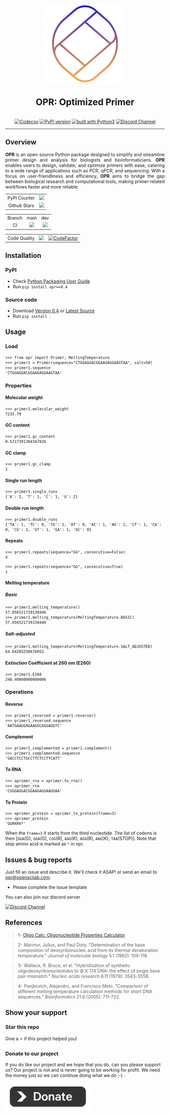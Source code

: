 <div align="center">
    <img src="https://github.com/openscilab/opr/raw/main/otherfiles/logo.png" width="250">
    <h1>OPR: Optimized Primer</h1>
    <br/>
    <a href="https://codecov.io/gh/openscilab/opr"><img src="https://codecov.io/gh/openscilab/opr/branch/dev/graph/badge.svg" alt="Codecov"></a>
    <a href="https://badge.fury.io/py/opr"><img src="https://badge.fury.io/py/opr.svg" alt="PyPI version"></a>
    <a href="https://www.python.org/"><img src="https://img.shields.io/badge/built%20with-Python3-green.svg" alt="built with Python3"></a>
    <a href="https://discord.gg/8mBspwXqcA"><img src="https://img.shields.io/discord/1064533716615049236.svg" alt="Discord Channel"></a>
</div>

----------


## Overview
<p align="justify">
<b>OPR</b> is an open-source Python package designed to simplify and streamline primer design and analysis for biologists and bioinformaticians. <b>OPR</b> enables users to design, validate, and optimize primers with ease, catering to a wide range of applications such as PCR, qPCR, and sequencing. With a focus on user-friendliness and efficiency, <b>OPR</b> aims to bridge the gap between biological research and computational tools, making primer-related workflows faster and more reliable.
</p>
<table>
    <tr>
        <td align="center">PyPI Counter</td>
        <td align="center">
            <a href="https://pepy.tech/projects/opr">
                <img src="https://static.pepy.tech/badge/opr">
            </a>
        </td>
    </tr>
    <tr>
        <td align="center">Github Stars</td>
        <td align="center">
            <a href="https://github.com/openscilab/opr">
                <img src="https://img.shields.io/github/stars/openscilab/opr.svg?style=social&label=Stars">
            </a>
        </td>
    </tr>
</table>
<table>
    <tr> 
        <td align="center">Branch</td>
        <td align="center">main</td>
        <td align="center">dev</td>
    </tr>
    <tr>
        <td align="center">CI</td>
        <td align="center">
            <img src="https://github.com/openscilab/opr/actions/workflows/test.yml/badge.svg?branch=main">
        </td>
        <td align="center">
            <img src="https://github.com/openscilab/opr/actions/workflows/test.yml/badge.svg?branch=dev">
            </td>
    </tr>
</table>
<table>
    <tr> 
        <td align="center">Code Quality</td>
        <td align="center"><a href="https://app.codacy.com/gh/openscilab/opr/dashboard?utm_source=gh&utm_medium=referral&utm_content=&utm_campaign=Badge_grade"><img src="https://app.codacy.com/project/badge/Grade/0a819f6eb6ae483695ad4934eff42df9"></a></td>
        <td align="center"><a href="https://www.codefactor.io/repository/github/openscilab/opr"><img src="https://www.codefactor.io/repository/github/openscilab/opr/badge" alt="CodeFactor"></a></td>
    </tr>
</table>


## Installation

### PyPI
- Check [Python Packaging User Guide](https://packaging.python.org/installing/)
- Run `pip install opr==0.4`
### Source code
- Download [Version 0.4](https://github.com/openscilab/opr/archive/v0.4.zip) or [Latest Source](https://github.com/openscilab/opr/archive/dev.zip)
- Run `pip install .`

## Usage

### Load
```pycon
>>> from opr import Primer, MeltingTemperature
>>> primer1 = Primer(sequence="CTGGAGGACGGAAGAGGAAGTAA", salt=50)
>>> primer1.sequence
'CTGGAGGACGGAAGAGGAAGTAA'
```

### Properties

#### Molecular weight
```pycon
>>> primer1.molecular_weight
7235.79
```
#### GC content
```pycon
>>> primer1.gc_content
0.5217391304347826
```
#### GC clamp
```pycon
>>> primer1.gc_clamp
1
```
#### Single run length
```pycon
>>> primer1.single_runs
{'A': 2, 'T': 1, 'C': 1, 'G': 2}
```
#### Double run length
```pycon
>>> primer1.double_runs
{'TA': 1, 'TC': 0, 'TG': 1, 'AT': 0, 'AC': 1, 'AG': 2, 'CT': 1, 'CA': 0, 'CG': 1, 'GT': 1, 'GA': 1, 'GC': 0}
```
#### Repeats
```pycon
>>> primer1.repeats(sequence="GG", consecutive=False)
4
```
```pycon
>>> primer1.repeats(sequence="GG", consecutive=True)
1
```
#### Melting temperature
##### Basic
```pycon
>>> primer1.melting_temperature()
57.056521739130446
>>> primer1.melting_temperature(MeltingTemperature.BASIC)
57.056521739130446
```
##### Salt-adjusted
```pycon
>>> primer1.melting_temperature(MeltingTemperature.SALT_ADJUSTED)
64.64203250676053
```
#### Extinction Coefficient at 260 nm (E260)
```pycon
>>> primer1.E260
248.40000000000006
```

### Operations

#### Reverse
```pycon
>>> primer1_reversed = primer1.reverse()
>>> primer1_reversed.sequence
'AATGAAGGAGAAGGCAGGAGGTC'
```
#### Complement
```pycon
>>> primer1_complemented = primer1.complement()
>>> primer1_complemented.sequence
'GACCTCCTGCCTTCTCCTTCATT'
```

#### To RNA
```pycon
>>> oprimer_rna = oprimer.to_rna()
>>> oprimer_rna
'CUGGAGGACGGAAGAGGAAGUAA'
```

#### To Protein
```pycon
>>> oprimer_protein = oprimer.to_protein(frame=3)
>>> oprimer_protein
'GGRKRK*'
```
When the `frame=3` it starts from the third nucleotide. The list of codons is then [`GGA`(G), `GGA`(G), `CGG`(R), `AAG`(K), `AGG`(R), `AAG`(K), `TAA`(STOP)]. Note that stop amino acid is marked as `*` in opr.

## Issues & bug reports

Just fill an issue and describe it. We'll check it ASAP! or send an email to [opr@openscilab.com](mailto:opr@openscilab.com "opr@openscilab.com"). 

- Please complete the issue template
 
You can also join our discord server

<a href="https://discord.gg/8mBspwXqcA">
  <img src="https://img.shields.io/discord/1064533716615049236.svg?style=for-the-badge" alt="Discord Channel">
</a>

## References

<blockquote>1- <a href="http://biotools.nubic.northwestern.edu/OligoCalc.html">Oligo Calc: Oligonucleotide Properties Calculator</a></blockquote>

<blockquote>2- Marmur, Julius, and Paul Doty. "Determination of the base composition of deoxyribonucleic acid from its thermal denaturation temperature." <i>Journal of molecular biology</i> 5.1 (1962): 109-118.</blockquote>

<blockquote>3- Wallace, R. Bruce, et al. "Hybridization of synthetic oligodeoxyribonucleotides to Φ X 174 DNA: the effect of single base pair mismatch." <i>Nucleic acids research</i> 6.11 (1979): 3543-3558.</blockquote>

<blockquote>4- Panjkovich, Alejandro, and Francisco Melo. "Comparison of different melting temperature calculation methods for short DNA sequences." <i>Bioinformatics 21.6</i> (2005): 711-722.</blockquote>


## Show your support


### Star this repo

Give a ⭐️ if this project helped you!

### Donate to our project
If you do like our project and we hope that you do, can you please support us? Our project is not and is never going to be working for profit. We need the money just so we can continue doing what we do ;-) .			

<a href="https://openscilab.com/#donation" target="_blank"><img src="https://github.com/openscilab/opr/raw/main/otherfiles/donation.png" height="90px" width="270px" alt="OPR Donation"></a>